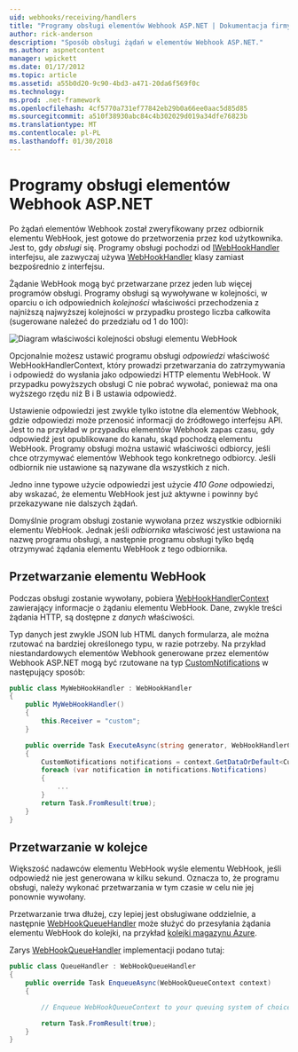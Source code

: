 ```yaml
---
uid: webhooks/receiving/handlers
title: "Programy obsługi elementów Webhook ASP.NET | Dokumentacja firmy Microsoft"
author: rick-anderson
description: "Sposób obsługi żądań w elementów Webhook ASP.NET."
ms.author: aspnetcontent
manager: wpickett
ms.date: 01/17/2012
ms.topic: article
ms.assetid: a55b0d20-9c90-4bd3-a471-20da6f569f0c
ms.technology: 
ms.prod: .net-framework
ms.openlocfilehash: 4cf5770a731ef77842eb29b0a66ee0aac5d85d85
ms.sourcegitcommit: a510f38930abc84c4b302029d019a34dfe76823b
ms.translationtype: MT
ms.contentlocale: pl-PL
ms.lasthandoff: 01/30/2018
---
```

# <a name="aspnet-webhooks-handlers"></a>Programy obsługi elementów Webhook ASP.NET

Po żądań elementów Webhook został zweryfikowany przez odbiornik elementu WebHook, jest gotowe do przetworzenia przez kod użytkownika. Jest to, gdy *obsługi* się. Programy obsługi pochodzi od [IWebHookHandler](https://github.com/aspnet/WebHooks/blob/master/src/Microsoft.AspNet.WebHooks.Receivers/WebHooks/WebHookHandler.cs) interfejsu, ale zazwyczaj używa [WebHookHandler](https://github.com/aspnet/WebHooks/blob/master/src/Microsoft.AspNet.WebHooks.Receivers/WebHooks/WebHookHandler.cs) klasy zamiast bezpośrednio z interfejsu.

Żądanie WebHook mogą być przetwarzane przez jeden lub więcej programów obsługi. Programy obsługi są wywoływane w kolejności, w oparciu o ich odpowiednich *kolejności* właściwości przechodzenia z najniższą najwyższej kolejności w przypadku prostego liczba całkowita (sugerowane należeć do przedziału od 1 do 100):

![Diagram właściwości kolejności obsługi elementu WebHook](_static/Handlers.png)

Opcjonalnie możesz ustawić programu obsługi *odpowiedzi* właściwość WebHookHandlerContext, który prowadzi przetwarzania do zatrzymywania i odpowiedź do wysłania jako odpowiedzi HTTP elementu WebHook. W przypadku powyższych obsługi C nie pobrać wywołać, ponieważ ma ona wyższego rzędu niż B i B ustawia odpowiedź.

Ustawienie odpowiedzi jest zwykle tylko istotne dla elementów Webhook, gdzie odpowiedzi może przenosić informacji do źródłowego interfejsu API. Jest to na przykład w przypadku elementów Webhook zapas czasu, gdy odpowiedź jest opublikowane do kanału, skąd pochodzą elementu WebHook. Programy obsługi można ustawić właściwości odbiorcy, jeśli chce otrzymywać elementów Webhook tego konkretnego odbiorcy. Jeśli odbiornik nie ustawione są nazywane dla wszystkich z nich.

Jedno inne typowe użycie odpowiedzi jest użycie *410 Gone* odpowiedzi, aby wskazać, że elementu WebHook jest już aktywne i powinny być przekazywane nie dalszych żądań.

Domyślnie program obsługi zostanie wywołana przez wszystkie odbiorniki elementu WebHook. Jednak jeśli *odbiornika* właściwość jest ustawiona na nazwę programu obsługi, a następnie programu obsługi tylko będą otrzymywać żądania elementu WebHook z tego odbiornika.

## <a name="processing-a-webhook"></a>Przetwarzanie elementu WebHook

Podczas obsługi zostanie wywołany, pobiera [WebHookHandlerContext](https://github.com/aspnet/WebHooks/blob/master/src/Microsoft.AspNet.WebHooks.Receivers/WebHooks/WebHookHandlerContext.cs) zawierający informacje o żądaniu elementu WebHook. Dane, zwykle treści żądania HTTP, są dostępne z *danych* właściwości.

Typ danych jest zwykle JSON lub HTML danych formularza, ale można rzutować na bardziej określonego typu, w razie potrzeby. Na przykład niestandardowych elementów Webhook generowane przez elementów Webhook ASP.NET mogą być rzutowane na typ [CustomNotifications](https://github.com/aspnet/WebHooks/blob/master/src/Microsoft.AspNet.WebHooks.Receivers.Custom/WebHooks/CustomNotifications.cs) w następujący sposób:

```csharp
public class MyWebHookHandler : WebHookHandler
{
    public MyWebHookHandler()
    {
        this.Receiver = "custom";
    }

    public override Task ExecuteAsync(string generator, WebHookHandlerContext context)
    {
        CustomNotifications notifications = context.GetDataOrDefault<CustomNotifications>();
        foreach (var notification in notifications.Notifications)
        {
            ...
        }
        return Task.FromResult(true);
    }
}
```

  ## <a name="queued-processing"></a>Przetwarzanie w kolejce

Większość nadawców elementu WebHook wyśle elementu WebHook, jeśli odpowiedź nie jest generowana w kilku sekund. Oznacza to, że programu obsługi, należy wykonać przetwarzania w tym czasie w celu nie jej ponownie wywołany.

Przetwarzanie trwa dłużej, czy lepiej jest obsługiwane oddzielnie, a następnie [WebHookQueueHandler](https://github.com/aspnet/WebHooks/blob/master/src/Microsoft.AspNet.WebHooks.Receivers/WebHooks/WebHookQueueHandler.cs) może służyć do przesyłania żądania elementu WebHook do kolejki, na przykład [kolejki magazynu Azure](https://msdn.microsoft.com/library/azure/dd179353.aspx).

Zarys [WebHookQueueHandler](https://github.com/aspnet/WebHooks/blob/master/src/Microsoft.AspNet.WebHooks.Receivers/WebHooks/WebHookQueueHandler.cs) implementacji podano tutaj:

```csharp
public class QueueHandler : WebHookQueueHandler
{
    public override Task EnqueueAsync(WebHookQueueContext context)
    {

        // Enqueue WebHookQueueContext to your queuing system of choice

        return Task.FromResult(true);
    }
}
```
